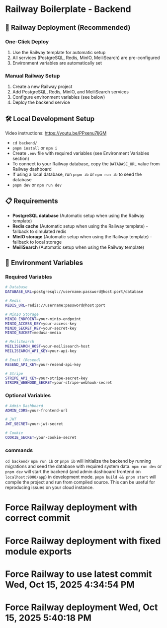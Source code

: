 # Railway Boilerplate - Backend

## 🚀 Railway Deployment (Recommended)

### One-Click Deploy
1. Use the Railway template for automatic setup
2. All services (PostgreSQL, Redis, MinIO, MeiliSearch) are pre-configured
3. Environment variables are automatically set

### Manual Railway Setup
1. Create a new Railway project
2. Add PostgreSQL, Redis, MinIO, and MeiliSearch services
3. Configure environment variables (see below)
4. Deploy the backend service

## 🛠️ Local Development Setup
Video instructions: https://youtu.be/PPxenu7IjGM

- `cd backend/`
- `pnpm install` or `npm i`
- Create `.env` file with required variables (see Environment Variables section)
- To connect to your Railway database, copy the `DATABASE_URL` value from Railway dashboard
- If using a local database, run `pnpm ib` or `npm run ib` to seed the database
- `pnpm dev` or `npm run dev`

## 📋 Requirements
- **PostgreSQL database** (Automatic setup when using the Railway template)
- **Redis cache** (Automatic setup when using the Railway template) - fallback to simulated redis
- **MinIO storage** (Automatic setup when using the Railway template) - fallback to local storage
- **MeiliSearch** (Automatic setup when using the Railway template)

## 🔧 Environment Variables

### Required Variables
```bash
# Database
DATABASE_URL=postgresql://username:password@host:port/database

# Redis
REDIS_URL=redis://username:password@host:port

# MinIO Storage
MINIO_ENDPOINT=your-minio-endpoint
MINIO_ACCESS_KEY=your-access-key
MINIO_SECRET_KEY=your-secret-key
MINIO_BUCKET=medusa-media

# MeiliSearch
MEILISEARCH_HOST=your-meilisearch-host
MEILISEARCH_API_KEY=your-api-key

# Email (Resend)
RESEND_API_KEY=your-resend-api-key

# Stripe
STRIPE_API_KEY=your-stripe-secret-key
STRIPE_WEBHOOK_SECRET=your-stripe-webhook-secret
```

### Optional Variables
```bash
# Admin Dashboard
ADMIN_CORS=your-frontend-url

# JWT
JWT_SECRET=your-jwt-secret

# Cookie
COOKIE_SECRET=your-cookie-secret
```

### commands

`cd backend/`
`npm run ib` or `pnpm ib` will initialize the backend by running migrations and seed the database with required system data.
`npm run dev` or `pnpm dev` will start the backend (and admin dashboard frontend on `localhost:9000/app`) in development mode.
`pnpm build && pnpm start` will compile the project and run from compiled source. This can be useful for reproducing issues on your cloud instance.
# Force Railway deployment with correct commit
# Force Railway deployment with fixed module exports
# Force Railway to use latest commit Wed, Oct 15, 2025  4:34:54 PM
# Force Railway deployment Wed, Oct 15, 2025  5:40:18 PM
